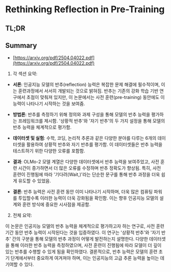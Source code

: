# Rethinking Reflection in Pre-Training
## TL;DR
## Summary
- [https://arxiv.org/pdf/2504.04022.pdf](https://arxiv.org/pdf/2504.04022.pdf)

1. 각 섹션 요약:

- **서론**: 인공지능 모델의 반추(reflection) 능력은 복잡한 문제 해결에 필수적이며, 이는 훈련과정에서 서서히 개발되는 것으로 밝혀짐. 반추는 기존의 강화 학습 기반 연구에서 초점이 맞춰져 있지만, 이 논문에서는 사전 훈련(pre-training) 동안에도 이 능력이 나타나기 시작하는 것을 보여줌.

- **방법론**: 반추를 측정하기 위해 정의와 과제 구성을 통해 모델의 반추 능력을 평가하는 프레임워크를 제시함. '상황적 반추'와 '자기 반추'의 두 가지 설정을 통해 모델의 반추 능력을 체계적으로 평가함. 

- **데이터셋 및 실험**: 수학, 코딩, 논리적 추론과 같은 다양한 분야를 다루는 6개의 데이터셋을 활용하여 상황적 반추와 자기 반추를 평가함. 이 데이터셋들은 반추 능력을 테스트하기 위한 다양한 오류를 포함함. 

- **결과**: OLMo-2 모델 계열은 다양한 데이터셋에서 반추 능력을 보여주었고, 사전 훈련 시간이 증가하면서 더 많은 오류를 수정하며 반추 정확도가 향상됨. 특히, 사전 훈련이 진행됨에 따라 '기다려(Wait,)'라는 단순한 문구를 통해 반추 과정을 더욱 쉽게 유도할 수 있었음.

- **결론**: 반추 능력은 사전 훈련 동안 이미 나타나기 시작하며, 더욱 많은 컴퓨팅 파워를 투입할수록 이러한 능력이 더욱 강화됨을 확인함. 이는 향후 인공지능 모델의 설계와 훈련 방식에 중요한 시사점을 제공함.

2. 전체 요약:

이 논문은 인공지능 모델의 반추 능력을 체계적으로 평가하고자 하는 연구로, 사전 훈련 기간 동안 반추 능력이 시작된다는 것을 입증하였다. 이 연구는 '상황적 반추'와 '자기 반추' 간의 구분을 통해 모델의 반추 과정이 어떻게 발전하는지 설명한다. 다양한 데이터셋을 통해 이러한 반추 능력을 측정하였으며, 사전 훈련이 진행됨에 따라 모델이 더 깊이 있는 반추를 수행할 수 있게 됨을 확인하였다. 결론적으로, 반추 능력은 모델의 훈련 초기 단계에서부터 중요하게 여겨져야 하며, 이는 인공지능의 고급 추론 능력을 높이는 데 기여할 수 있다.